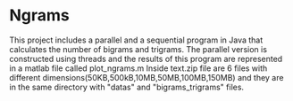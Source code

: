 # Ngrams
This project includes a parallel and a sequential program in Java that calculates the number of bigrams and trigrams.
The parallel version is constructed using threads and the results of this program are represented in a matlab file called plot_ngrams.m
Inside text.zip file are 6 files with different dimensions(50KB,500kB,10MB,50MB,100MB,150MB) and they are in the same directory with "datas" and "bigrams_trigrams" files.
